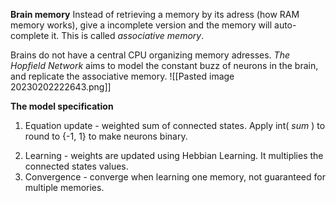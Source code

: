 **Brain memory**
Instead of retrieving a memory by its adress (how RAM memory works), give a incomplete version and the memory will auto-complete it. This is called *associative memory*.

Brains do not have a central CPU organizing memory adresses. *The Hopfield Network* aims to model the constant buzz of neurons in the brain, and replicate the associative memory. 
![[Pasted image 20230202222643.png]]

**The model specification**
1) Equation update - weighted sum of connected states. Apply int( *sum* ) to round to {-1, 1} to make neurons binary.
2. Learning - weights are updated using Hebbian Learning. It multiplies the connected states values.
3. Convergence - converge when learning one memory, not guaranteed for multiple memories.